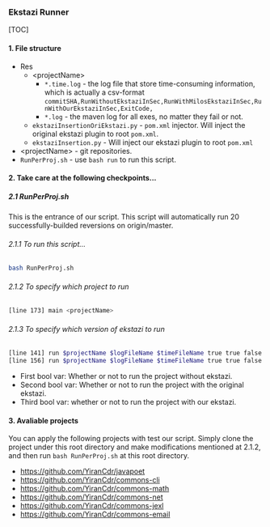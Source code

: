 ### Ekstazi Runner

[TOC]

#### 1. File structure

- Res
  - \<projectName\>
    - `*.time.log` - the log file that store time-consuming information, which is actually a csv-format `commitSHA,RunWithoutEkstaziInSec,RunWithMilosEkstaziInSec,RunWithOurEkstaziInSec,ExitCode,`
    - `*.log` - the maven log for all exes, no matter they fail or not. 
  - `ekstaziInsertionOriEkstazi.py` - `pom.xml` injector. Will inject the original ekstazi plugin to root `pom.xml`.
  - `ekstaziInsertion.py` - Will inject our ekstazi plugin to root `pom.xml`
- \<projectName\> - git repositories. 
- `RunPerProj.sh` - use `bash run` to run this script. 

#### 2. Take care at the following checkpoints... 

##### 2.1 RunPerProj.sh

This is the entrance of our script. This script will automatically run 20 successfully-builded reversions on origin/master. 

###### 2.1.1 To run this script...

```bash
bash RunPerProj.sh
```

###### 2.1.2 To specify which project to run

```bash
[line 173] main <projectName>
```

###### 2.1.3 To specify which version of ekstazi to run

```bash
[line 141] run $projectName $logFileName $timeFileName true true false
[line 156] run $projectName $logFileName $timeFileName true true false
```

- First bool var: Whether or not to run the project without ekstazi.
- Second bool var: Whether or not to run the project with the original ekstazi. 
- Third bool var: whether or not to run the project with our ekstazi. 

#### 3. Avaliable projects

You can apply the following projects with test our script. Simply clone the project under this root directory and make modifications mentioned at 2.1.2, and then run `bash RunPerProj.sh` at this root directory. 

- https://github.com/YiranCdr/javapoet
- https://github.com/YiranCdr/commons-cli
- https://github.com/YiranCdr/commons-math
- https://github.com/YiranCdr/commons-net
- https://github.com/YiranCdr/commons-jexl
- https://github.com/YiranCdr/commons-email


